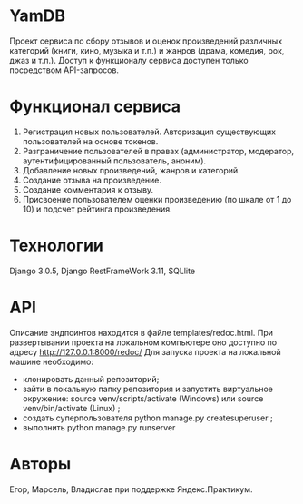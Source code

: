 # YamDB
Проект сервиса по сбору отзывов и оценок произведений различных категорий (книги, кино, музыка и т.п.) и жанров (драма, комедия, рок, джаз и т.п.).
Доступ к функционалу сервиса доступен только посредством API-запросов.

# Функционал сервиса
1. Регистрация новых пользователей. Авторизация существующих пользователей на основе токенов.
2. Разграничение пользователей в правах (администратор, модератор, аутентифицированный пользователь, аноним).
3. Добавление новых произведений, жанров и категорий.
4. Создание отзыва на произведение.
5. Создание комментария к отзыву.
6. Присвоение пользователем оценки произведению (по шкале от 1 до 10) и подсчет рейтинга произведения.

# Технологии
Django 3.0.5, Django RestFrameWork 3.11, SQLlite

# API
Описание эндпоинтов находится в файле templates/redoc.html.
При развертывании проекта на локальном компьютере оно доступно по адресу http://127.0.0.1:8000/redoc/
Для запуска проекта на локальной машине необходимо:
- клонировать данный репозиторий;
- зайти в локальную папку репозитория и запустить виртуальное окружение: source venv/scripts/activate (Windows) или source venv/bin/activate (Linux) ;
- создать суперпользователя python manage.py createsuperuser ;
- выполнить python manage.py runserver 

# Авторы
Егор, Марсель, Владислав при поддержке Яндекс.Практикум.
